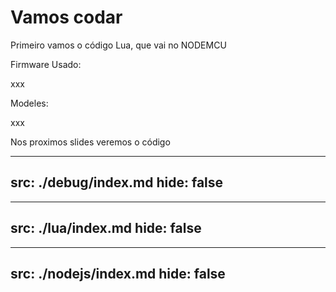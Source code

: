 # Vamos codar

Primeiro vamos o código Lua, que vai no NODEMCU 

Firmware Usado:

xxx


Modeles:


xxx


Nos proximos slides veremos o código



---
src: ./debug/index.md
hide: false
---


---
src: ./lua/index.md
hide: false
---

---
src: ./nodejs/index.md
hide: false
---

